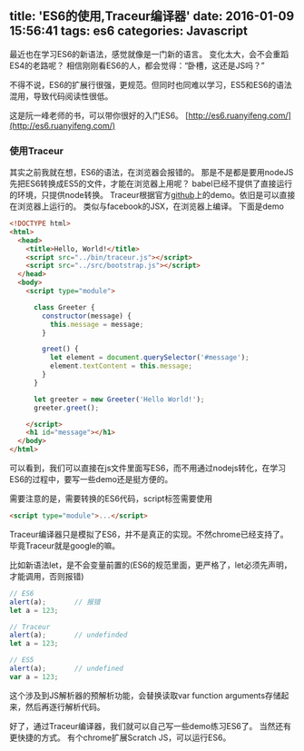 title: 'ES6的使用,Traceur编译器'
date: 2016-01-09 15:56:41
tags: es6
categories: Javascript
---
最近也在学习ES6的新语法，感觉就像是一门新的语言。
变化太大，会不会重蹈ES4的老路呢？
相信刚刚看ES6的人，都会觉得：“卧槽，这还是JS吗？”

不得不说，ES6的扩展行很强，更规范。但同时也同难以学习，ES5和ES6的语法混用，导致代码阅读性很低。

这是阮一峰老师的书，可以带你很好的入门ES6。
[http://es6.ruanyifeng.com/](http://es6.ruanyifeng.com/)
<!--more-->
### 使用Traceur ###
其实之前我就在想，ES6的语法，在浏览器会报错的。
那是不是都是要用nodeJS先把ES6转换成ES5的文件，才能在浏览器上用呢？
babel已经不提供了直接运行的环境，只提供node转换。
Traceur根据官方[github](https://github.com/google/traceur-compiler/wiki/Getting-Started)上的demo。依旧是可以直接在浏览器上运行的。
类似与facebook的JSX，在浏览器上编译。
下面是demo
```html
<!DOCTYPE html>
<html>
  <head>
    <title>Hello, World!</title>
    <script src="../bin/traceur.js"></script>
    <script src="../src/bootstrap.js"></script>
  </head>
  <body>
    <script type="module">

      class Greeter {
        constructor(message) {
          this.message = message;
        }

        greet() {
          let element = document.querySelector('#message');
          element.textContent = this.message;
        }
      }

      let greeter = new Greeter('Hello World!');
      greeter.greet();

    </script>
    <h1 id="message"></h1>
  </body>
</html>

```
可以看到，我们可以直接在js文件里面写ES6，而不用通过nodejs转化，在学习ES6的过程中，要写一些demo还是挺方便的。

需要注意的是，需要转换的ES6代码，script标签需要使用
```html
<script type="module">...</script>
```
Traceur编译器只是模拟了ES6，并不是真正的实现。不然chrome已经支持了。毕竟Traceur就是google的嘛。

比如新语法let，是不会变量前置的(ES6的规范里面，更严格了，let必须先声明，才能调用，否则报错)
```js
// ES6
alert(a);		// 报错
let a = 123;

// Traceur
alert(a);		// undefinded
let a = 123;

// ES5
alert(a);		// undefined
var a = 123;
```
这个涉及到JS解析器的预解析功能，会替换读取var function arguments存储起来，然后再逐行解析代码。

好了，通过Traceur编译器，我们就可以自己写一些demo练习ES6了。
当然还有更快捷的方式。
有个chrome扩展Scratch JS，可以运行ES6。

